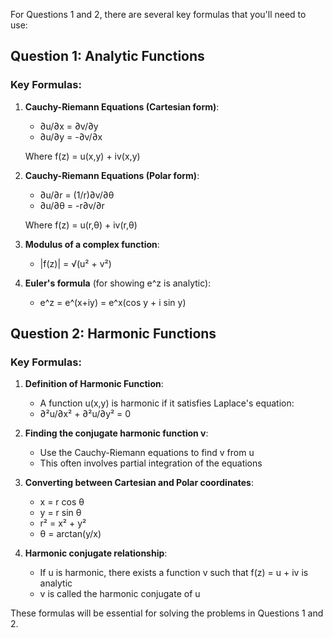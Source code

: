 For Questions 1 and 2, there are several key formulas that you'll need to use:

## Question 1: Analytic Functions

### Key Formulas:

1. **Cauchy-Riemann Equations (Cartesian form)**:
    
    - ∂u/∂x = ∂v/∂y
    - ∂u/∂y = -∂v/∂x
    
    Where f(z) = u(x,y) + iv(x,y)
    
2. **Cauchy-Riemann Equations (Polar form)**:
    
    - ∂u/∂r = (1/r)∂v/∂θ
    - ∂u/∂θ = -r∂v/∂r
    
    Where f(z) = u(r,θ) + iv(r,θ)
    
3. **Modulus of a complex function**:
    
    - |f(z)| = √(u² + v²)
4. **Euler's formula** (for showing e^z is analytic):
    
    - e^z = e^(x+iy) = e^x(cos y + i sin y)

## Question 2: Harmonic Functions

### Key Formulas:

1. **Definition of Harmonic Function**:
    
    - A function u(x,y) is harmonic if it satisfies Laplace's equation:
    - ∂²u/∂x² + ∂²u/∂y² = 0
2. **Finding the conjugate harmonic function v**:
    
    - Use the Cauchy-Riemann equations to find v from u
    - This often involves partial integration of the equations
3. **Converting between Cartesian and Polar coordinates**:
    
    - x = r cos θ
    - y = r sin θ
    - r² = x² + y²
    - θ = arctan(y/x)
4. **Harmonic conjugate relationship**:
    
    - If u is harmonic, there exists a function v such that f(z) = u + iv is analytic
    - v is called the harmonic conjugate of u

These formulas will be essential for solving the problems in Questions 1 and 2.
